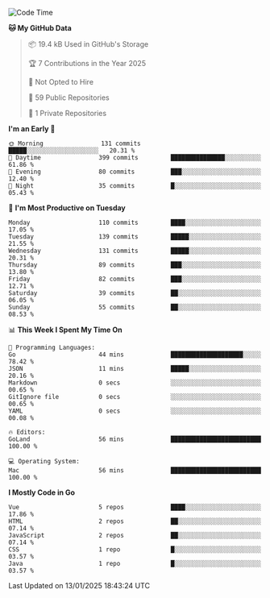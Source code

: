 <!--START_SECTION:waka-->
![Code Time](http://img.shields.io/badge/Code%20Time-1%2C395%20hrs%205%20mins-blue)

**🐱 My GitHub Data** 

> 📦 19.4 kB Used in GitHub's Storage 
 > 
> 🏆 7 Contributions in the Year 2025
 > 
> 🚫 Not Opted to Hire
 > 
> 📜 59 Public Repositories 
 > 
> 🔑 1 Private Repositories 
 > 
**I'm an Early 🐤** 

```text
🌞 Morning                131 commits         █████░░░░░░░░░░░░░░░░░░░░   20.31 % 
🌆 Daytime                399 commits         ███████████████░░░░░░░░░░   61.86 % 
🌃 Evening                80 commits          ███░░░░░░░░░░░░░░░░░░░░░░   12.40 % 
🌙 Night                  35 commits          █░░░░░░░░░░░░░░░░░░░░░░░░   05.43 % 
```
📅 **I'm Most Productive on Tuesday** 

```text
Monday                   110 commits         ████░░░░░░░░░░░░░░░░░░░░░   17.05 % 
Tuesday                  139 commits         █████░░░░░░░░░░░░░░░░░░░░   21.55 % 
Wednesday                131 commits         █████░░░░░░░░░░░░░░░░░░░░   20.31 % 
Thursday                 89 commits          ███░░░░░░░░░░░░░░░░░░░░░░   13.80 % 
Friday                   82 commits          ███░░░░░░░░░░░░░░░░░░░░░░   12.71 % 
Saturday                 39 commits          ██░░░░░░░░░░░░░░░░░░░░░░░   06.05 % 
Sunday                   55 commits          ██░░░░░░░░░░░░░░░░░░░░░░░   08.53 % 
```


📊 **This Week I Spent My Time On** 

```text
💬 Programming Languages: 
Go                       44 mins             ████████████████████░░░░░   78.42 % 
JSON                     11 mins             █████░░░░░░░░░░░░░░░░░░░░   20.16 % 
Markdown                 0 secs              ░░░░░░░░░░░░░░░░░░░░░░░░░   00.65 % 
GitIgnore file           0 secs              ░░░░░░░░░░░░░░░░░░░░░░░░░   00.65 % 
YAML                     0 secs              ░░░░░░░░░░░░░░░░░░░░░░░░░   00.08 % 

🔥 Editors: 
GoLand                   56 mins             █████████████████████████   100.00 % 

💻 Operating System: 
Mac                      56 mins             █████████████████████████   100.00 % 
```

**I Mostly Code in Go** 

```text
Vue                      5 repos             ████░░░░░░░░░░░░░░░░░░░░░   17.86 % 
HTML                     2 repos             ██░░░░░░░░░░░░░░░░░░░░░░░   07.14 % 
JavaScript               2 repos             ██░░░░░░░░░░░░░░░░░░░░░░░   07.14 % 
CSS                      1 repo              █░░░░░░░░░░░░░░░░░░░░░░░░   03.57 % 
Java                     1 repo              █░░░░░░░░░░░░░░░░░░░░░░░░   03.57 % 
```




 Last Updated on 13/01/2025 18:43:24 UTC
<!--END_SECTION:waka-->
